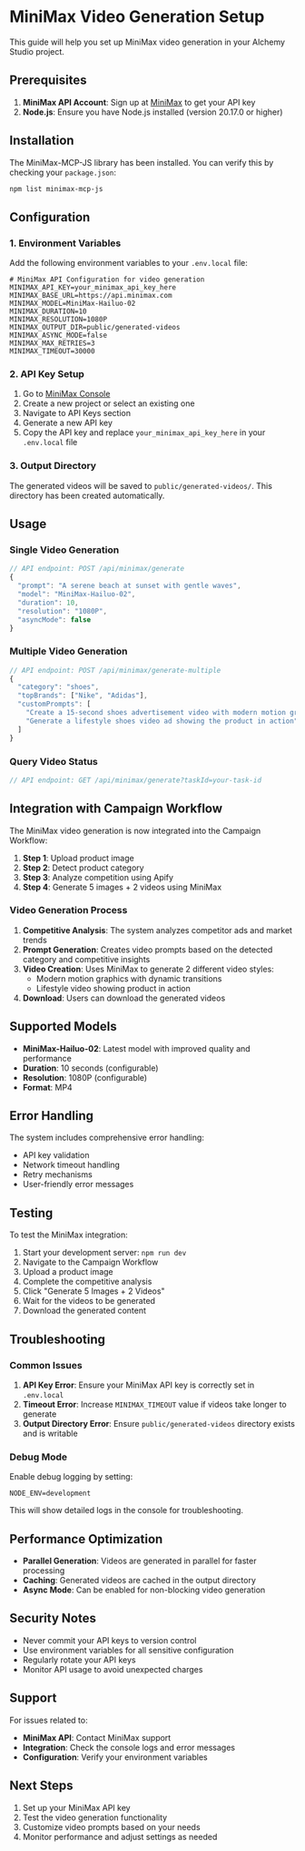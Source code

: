# MiniMax Video Generation Setup

This guide will help you set up MiniMax video generation in your Alchemy Studio project.

## Prerequisites

1. **MiniMax API Account**: Sign up at [MiniMax](https://www.minimax.com) to get your API key
2. **Node.js**: Ensure you have Node.js installed (version 20.17.0 or higher)

## Installation

The MiniMax-MCP-JS library has been installed. You can verify this by checking your `package.json`:

```bash
npm list minimax-mcp-js
```

## Configuration

### 1. Environment Variables

Add the following environment variables to your `.env.local` file:

```env
# MiniMax API Configuration for video generation
MINIMAX_API_KEY=your_minimax_api_key_here
MINIMAX_BASE_URL=https://api.minimax.com
MINIMAX_MODEL=MiniMax-Hailuo-02
MINIMAX_DURATION=10
MINIMAX_RESOLUTION=1080P
MINIMAX_OUTPUT_DIR=public/generated-videos
MINIMAX_ASYNC_MODE=false
MINIMAX_MAX_RETRIES=3
MINIMAX_TIMEOUT=30000
```

### 2. API Key Setup

1. Go to [MiniMax Console](https://console.minimax.com)
2. Create a new project or select an existing one
3. Navigate to API Keys section
4. Generate a new API key
5. Copy the API key and replace `your_minimax_api_key_here` in your `.env.local` file

### 3. Output Directory

The generated videos will be saved to `public/generated-videos/`. This directory has been created automatically.

## Usage

### Single Video Generation

```javascript
// API endpoint: POST /api/minimax/generate
{
  "prompt": "A serene beach at sunset with gentle waves",
  "model": "MiniMax-Hailuo-02",
  "duration": 10,
  "resolution": "1080P",
  "asyncMode": false
}
```

### Multiple Video Generation

```javascript
// API endpoint: POST /api/minimax/generate-multiple
{
  "category": "shoes",
  "topBrands": ["Nike", "Adidas"],
  "customPrompts": [
    "Create a 15-second shoes advertisement video with modern motion graphics",
    "Generate a lifestyle shoes video ad showing the product in action"
  ]
}
```

### Query Video Status

```javascript
// API endpoint: GET /api/minimax/generate?taskId=your-task-id
```

## Integration with Campaign Workflow

The MiniMax video generation is now integrated into the Campaign Workflow:

1. **Step 1**: Upload product image
2. **Step 2**: Detect product category
3. **Step 3**: Analyze competition using Apify
4. **Step 4**: Generate 5 images + 2 videos using MiniMax

### Video Generation Process

1. **Competitive Analysis**: The system analyzes competitor ads and market trends
2. **Prompt Generation**: Creates video prompts based on the detected category and competitive insights
3. **Video Creation**: Uses MiniMax to generate 2 different video styles:
   - Modern motion graphics with dynamic transitions
   - Lifestyle video showing product in action
4. **Download**: Users can download the generated videos

## Supported Models

- **MiniMax-Hailuo-02**: Latest model with improved quality and performance
- **Duration**: 10 seconds (configurable)
- **Resolution**: 1080P (configurable)
- **Format**: MP4

## Error Handling

The system includes comprehensive error handling:

- API key validation
- Network timeout handling
- Retry mechanisms
- User-friendly error messages

## Testing

To test the MiniMax integration:

1. Start your development server: `npm run dev`
2. Navigate to the Campaign Workflow
3. Upload a product image
4. Complete the competitive analysis
5. Click "Generate 5 Images + 2 Videos"
6. Wait for the videos to be generated
7. Download the generated content

## Troubleshooting

### Common Issues

1. **API Key Error**: Ensure your MiniMax API key is correctly set in `.env.local`
2. **Timeout Error**: Increase `MINIMAX_TIMEOUT` value if videos take longer to generate
3. **Output Directory Error**: Ensure `public/generated-videos` directory exists and is writable

### Debug Mode

Enable debug logging by setting:

```env
NODE_ENV=development
```

This will show detailed logs in the console for troubleshooting.

## Performance Optimization

- **Parallel Generation**: Videos are generated in parallel for faster processing
- **Caching**: Generated videos are cached in the output directory
- **Async Mode**: Can be enabled for non-blocking video generation

## Security Notes

- Never commit your API keys to version control
- Use environment variables for all sensitive configuration
- Regularly rotate your API keys
- Monitor API usage to avoid unexpected charges

## Support

For issues related to:
- **MiniMax API**: Contact MiniMax support
- **Integration**: Check the console logs and error messages
- **Configuration**: Verify your environment variables

## Next Steps

1. Set up your MiniMax API key
2. Test the video generation functionality
3. Customize video prompts based on your needs
4. Monitor performance and adjust settings as needed
